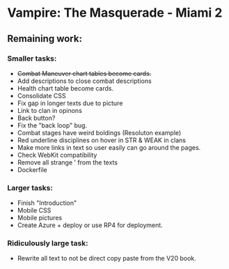 # Vampire: The Masquerade - Miami 2

## Remaining work:
### Smaller tasks:
- ~~Combat Maneuver chart tables become cards.~~
- Add descriptions to close combat descriptions
- Health chart table become cards.
- Consolidate CSS
- Fix gap in longer texts due to picture
- Link to clan in opinons
- Back button?
- Fix the "back loop" bug.
- Combat stages have weird boldings (Resoluton example)
- Red underline disciplines on hover in STR & WEAK in clans
- Make more links in text so user easily can go around the pages.
- Check WebKit compatibility
- Remove all strange ' from the texts
- Dockerfile
### Larger tasks:
- Finish "Introduction"
- Mobile CSS
- Mobile pictures
- Create Azure + deploy or use RP4 for deployment.
### Ridiculously large task:
- Rewrite all text to not be direct copy paste from the V20 book.